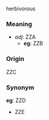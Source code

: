 herbivorous
### Meaning
+ _adj_: ZZA
    + __eg__: ZZB

### Origin

ZZC

### Synonym

__eg__: ZZD

+ ZZE


